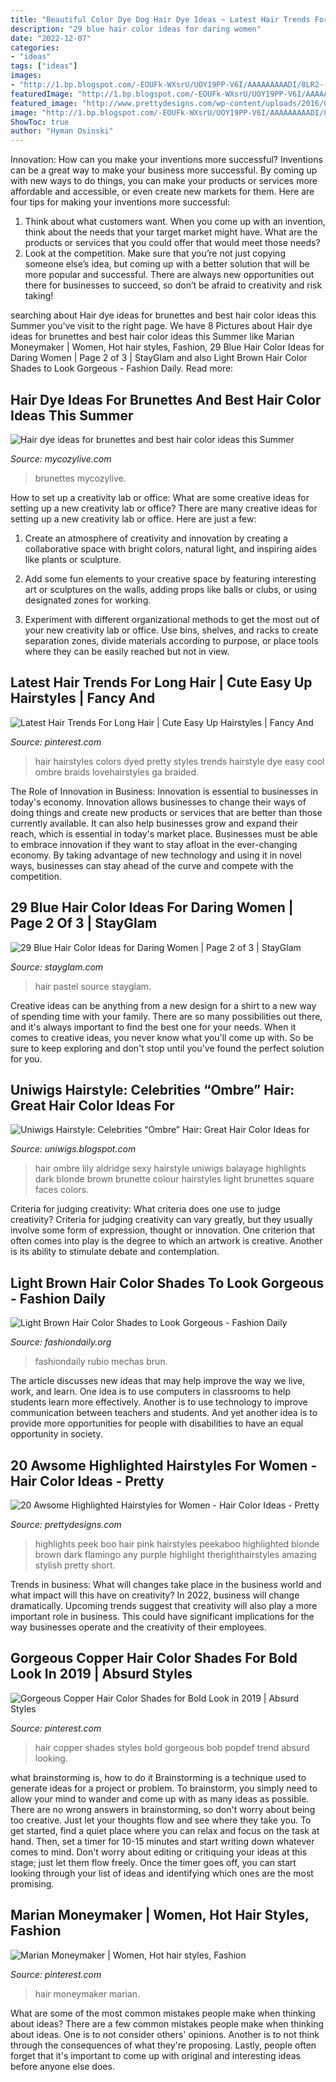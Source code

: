 ```yaml
---
title: "Beautiful Color Dye Dog Hair Dye Ideas ~ Latest Hair Trends For Long Hair"
description: "29 blue hair color ideas for daring women"
date: "2022-12-07"
categories:
- "ideas"
tags: ["ideas"]
images:
- "http://1.bp.blogspot.com/-EOUFk-WXsrU/UOY19PP-V6I/AAAAAAAAADI/8LR2--TDIIs/s1600/Lily+Aldridge+Sexy+Ombre+Hair.jpg"
featuredImage: "http://1.bp.blogspot.com/-EOUFk-WXsrU/UOY19PP-V6I/AAAAAAAAADI/8LR2--TDIIs/s1600/Lily+Aldridge+Sexy+Ombre+Hair.jpg"
featured_image: "http://www.prettydesigns.com/wp-content/uploads/2016/03/Pink-Highlights.jpg"
image: "http://1.bp.blogspot.com/-EOUFk-WXsrU/UOY19PP-V6I/AAAAAAAAADI/8LR2--TDIIs/s1600/Lily+Aldridge+Sexy+Ombre+Hair.jpg"
ShowToc: true
author: "Hyman Osinski"
---
```



Innovation: How can you make your inventions more successful?
Inventions can be a great way to make your business more successful. By coming up with new ways to do things, you can make your products or services more affordable and accessible, or even create new markets for them. Here are four tips for making your inventions more successful:
1. Think about what customers want. When you come up with an invention, think about the needs that your target market might have. What are the products or services that you could offer that would meet those needs?
2. Look at the competition. Make sure that you’re not just copying someone else’s idea, but coming up with a better solution that will be more popular and successful. There are always new opportunities out there for businesses to succeed, so don’t be afraid to creativity and risk taking!

	

		
searching about Hair dye ideas for brunettes and best hair color ideas this Summer you've visit to the right page. We have 8 Pictures about Hair dye ideas for brunettes and best hair color ideas this Summer like Marian Moneymaker | Women, Hot hair styles, Fashion, 29 Blue Hair Color Ideas for Daring Women | Page 2 of 3 | StayGlam and also Light Brown Hair Color Shades to Look Gorgeous - Fashion Daily. Read more:
		
    
## Hair Dye Ideas For Brunettes And Best Hair Color Ideas This Summer

<img loading=lazy src="https://mycozylive.com/wp-content/uploads/2020/07/2.jpg" onerror="this.onerror=null;this.src='https://tse2.mm.bing.net/th?id=OIP.5_3VQdbj16RFp9NZWQmWQAHaLD&amp;pid=15.1';" alt="Hair dye ideas for brunettes and best hair color ideas this Summer">

_Source: mycozylive.com_

>brunettes mycozylive. 

	

How to set up a creativity lab or office: What are some creative ideas for setting up a new creativity lab or office?
There are many creative ideas for setting up a new creativity lab or office. Here are just a few: 
1. Create an atmosphere of creativity and innovation by creating a collaborative space with bright colors, natural light, and inspiring aides like plants or sculpture.

2. Add some fun elements to your creative space by featuring interesting art or sculptures on the walls, adding props like balls or clubs, or using designated zones for working.

3. Experiment with different organizational methods to get the most out of your new creativity lab or office. Use bins, shelves, and racks to create separation zones, divide materials according to purpose, or place tools where they can be easily reached but not in view.

    
## Latest Hair Trends For Long Hair | Cute Easy Up Hairstyles | Fancy And

<img loading=lazy src="https://i.pinimg.com/736x/f9/3e/45/f93e45b3a338b0e8f59fa913d5d4010a.jpg" onerror="this.onerror=null;this.src='https://tse3.mm.bing.net/th?id=OIP.fHZN_Y1CGqtY-qyMPCgykwHaLG&amp;pid=15.1';" alt="Latest Hair Trends For Long Hair | Cute Easy Up Hairstyles | Fancy And">

_Source: pinterest.com_

>hair hairstyles colors dyed pretty styles trends hairstyle dye easy cool ombre braids lovehairstyles ga braided. 

	

The Role of Innovation in Business:
Innovation is essential to businesses in today's economy. Innovation allows businesses to change their ways of doing things and create new products or services that are better than those currently available. It can also help businesses grow and expand their reach, which is essential in today's market place.
Businesses must be able to embrace innovation if they want to stay afloat in the ever-changing economy. By taking advantage of new technology and using it in novel ways, businesses can stay ahead of the curve and compete with the competition.

    
## 29 Blue Hair Color Ideas For Daring Women | Page 2 Of 3 | StayGlam

<img loading=lazy src="https://stayglam.com/wp-content/uploads/2015/08/tumblr_nrjmneRxH71u936kgo1_500.jpg" onerror="this.onerror=null;this.src='https://tse2.mm.bing.net/th?id=OIP.wCetcxXm5jdIelI8CX9uEgAAAA&amp;pid=15.1';" alt="29 Blue Hair Color Ideas for Daring Women | Page 2 of 3 | StayGlam">

_Source: stayglam.com_

>hair pastel source stayglam. 

	

Creative ideas can be anything from a new design for a shirt to a new way of spending time with your family. There are so many possibilities out there, and it's always important to find the best one for your needs. When it comes to creative ideas, you never know what you'll come up with. So be sure to keep exploring and don't stop until you've found the perfect solution for you.

    
## Uniwigs Hairstyle: Celebrities “Ombre” Hair: Great Hair Color Ideas For

<img loading=lazy src="http://1.bp.blogspot.com/-EOUFk-WXsrU/UOY19PP-V6I/AAAAAAAAADI/8LR2--TDIIs/s1600/Lily+Aldridge+Sexy+Ombre+Hair.jpg" onerror="this.onerror=null;this.src='https://tse2.mm.bing.net/th?id=OIP.360uDi2N7xJiQgCBSntRFgHaKX&amp;pid=15.1';" alt="Uniwigs Hairstyle: Celebrities “Ombre” Hair: Great Hair Color Ideas for">

_Source: uniwigs.blogspot.com_

>hair ombre lily aldridge sexy hairstyle uniwigs balayage highlights dark blonde brown brunette colour hairstyles light brunettes square faces colors. 

	

Criteria for judging creativity: What criteria does one use to judge creativity?
Criteria for judging creativity can vary greatly, but they usually involve some form of expression, thought or innovation. One criterion that often comes into play is the degree to which an artwork is creative. Another is its ability to stimulate debate and contemplation.

    
## Light Brown Hair Color Shades To Look Gorgeous - Fashion Daily

<img loading=lazy src="http://fashiondaily.org/wp-content/uploads/2017/04/4c8717db43ac72397854eae84dbf7513.jpg" onerror="this.onerror=null;this.src='https://tse3.mm.bing.net/th?id=OIP.E_EBBjCEnS5AUttOm1OMPwHaLG&amp;pid=15.1';" alt="Light Brown Hair Color Shades to Look Gorgeous - Fashion Daily">

_Source: fashiondaily.org_

>fashiondaily rubio mechas brun. 

	

The article discusses new ideas that may help improve the way we live, work, and learn. One idea is to use computers in classrooms to help students learn more effectively. Another is to use technology to improve communication between teachers and students. And yet another idea is to provide more opportunities for people with disabilities to have an equal opportunity in society.

    
## 20 Awsome Highlighted Hairstyles For Women - Hair Color Ideas - Pretty

<img loading=lazy src="http://www.prettydesigns.com/wp-content/uploads/2016/03/Pink-Highlights.jpg" onerror="this.onerror=null;this.src='https://tse2.mm.bing.net/th?id=OIP.b4QKZcGDixEvRTCY3vwKjQHaJw&amp;pid=15.1';" alt="20 Awsome Highlighted Hairstyles for Women - Hair Color Ideas - Pretty">

_Source: prettydesigns.com_

>highlights peek boo hair pink hairstyles peekaboo highlighted blonde brown dark flamingo any purple highlight therighthairstyles amazing stylish pretty short. 

	

Trends in business: What will changes take place in the business world and what impact will this have on creativity?
In 2022, business will change dramatically. Upcoming trends suggest that creativity will also play a more important role in business. This could have significant implications for the way businesses operate and the creativity of their employees.

    
## Gorgeous Copper Hair Color Shades For Bold Look In 2019 | Absurd Styles

<img loading=lazy src="https://i.pinimg.com/736x/97/87/f3/9787f38cacabb38ea1c6c0d8083625f6.jpg" onerror="this.onerror=null;this.src='https://tse4.mm.bing.net/th?id=OIP.E9CsFj1vwiEKHjCJdisT_wHaJv&amp;pid=15.1';" alt="Gorgeous Copper Hair Color Shades for Bold Look in 2019 | Absurd Styles">

_Source: pinterest.com_

>hair copper shades styles bold gorgeous bob popdef trend absurd looking. 

	

what brainstorming is, how to do it
Brainstorming is a technique used to generate ideas for a project or problem. To brainstorm, you simply need to allow your mind to wander and come up with as many ideas as possible. There are no wrong answers in brainstorming, so don't worry about being too creative. Just let your thoughts flow and see where they take you.
To get started, find a quiet place where you can relax and focus on the task at hand. Then, set a timer for 10-15 minutes and start writing down whatever comes to mind. Don't worry about editing or critiquing your ideas at this stage; just let them flow freely. Once the timer goes off, you can start looking through your list of ideas and identifying which ones are the most promising.

    
## Marian Moneymaker | Women, Hot Hair Styles, Fashion

<img loading=lazy src="https://i.pinimg.com/736x/7b/0e/cb/7b0ecb0c7046e9fa11f20a37aa0fd031.jpg" onerror="this.onerror=null;this.src='https://tse4.mm.bing.net/th?id=OIP.3OTIayEjWCbkZgd65gD_JwHaLH&amp;pid=15.1';" alt="Marian Moneymaker | Women, Hot hair styles, Fashion">

_Source: pinterest.com_

>hair moneymaker marian. 

	

What are some of the most common mistakes people make when thinking about ideas?
There are a few common mistakes people make when thinking about ideas. One is to not consider others' opinions. Another is to not think through the consequences of what they're proposing. Lastly, people often forget that it's important to come up with original and interesting ideas before anyone else does.

